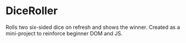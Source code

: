 # DiceRoller
Rolls two six-sided dice on refresh and shows the winner. Created as a mini-project to reinforce beginner DOM and JS.
